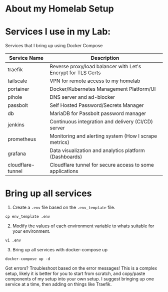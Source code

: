 # About my Homelab Setup


# Services I use in my Lab:

Services that I bring up using Docker Compose

| Service Name | Description |
|--------------|-------------|
| traefik | Reverse proxy/load balancer with Let's Encrypt for TLS Certs|
| tailscale | VPN for remote access to my homelab |
| portainer | Docker/Kubernetes Management Platform/UI |
| pihole | DNS server and ad-blocker |
| passbolt | Self Hosted Password/Secrets Manager |
| db | MariaDB for Passbolt password manager |
| jenkins | Continuous integration and delivery (CI/CD) server |
| prometheus | Monitoring and alerting system (How I scrape metrics) |
| grafana | Data visualization and analytics platform (Dashboards) |
| cloudflare-tunnel | Cloudflare tunnel for secure access to some applications |



# Bring up all services

1. Create a `.env` file based on the `.env_template` file.

```
cp env_template .env
```

2. Modify the values of each environment variable to whats suitable for your environment.

```
vi .env
```

3. Bring up all services with docker-compose up

```
docker-compose up -d
```

Got errors? Troubleshoot based on the error messages! This is a complex setup, likely it is better for you to start from scratch, and copy/paste components of my setup into your own setup.  I suggest bringing up one service at a time, then adding on things like Traefik.